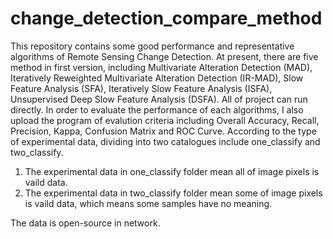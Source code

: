 # change_detection_compare_method
   This repository contains some good performance and representative algorithms of Remote Sensing Change Detection. At present, there are five method in first version, including Multivariate Alteration Detection (MAD), Iteratively Reweighted Multivariate Alteration Detection (IR-MAD), Slow Feature Analysis (SFA), Iteratively Slow Feature Analysis (ISFA), Unsupervised Deep Slow Feature Analysis (DSFA). All of project can run directly.
   In order to evaluate the performance of each algorithms, I also upload the program of evalution criteria including Overall Accuracy, Recall, Precision, Kappa, Confusion Matrix and ROC Curve.
   According to the type of experimental data, dividing into two catalogues include one_classify and two_classify.
1. The experimental data in one_classify folder mean all of image pixels is vaild data.
2. The experimental data in two_classify folder mean some of image pixels is vaild data, which means some samples have no meaning.

The data is open-source in network.
